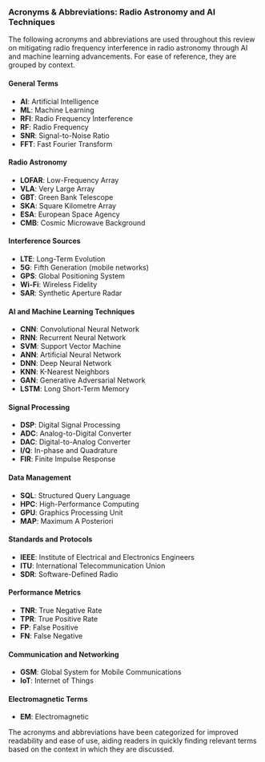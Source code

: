 ### Acronyms & Abbreviations: Radio Astronomy and AI Techniques

The following acronyms and abbreviations are used throughout this review on mitigating radio frequency interference in radio astronomy through AI and machine learning advancements. For ease of reference, they are grouped by context.

#### General Terms
- **AI**: Artificial Intelligence
- **ML**: Machine Learning
- **RFI**: Radio Frequency Interference
- **RF**: Radio Frequency
- **SNR**: Signal-to-Noise Ratio
- **FFT**: Fast Fourier Transform

#### Radio Astronomy
- **LOFAR**: Low-Frequency Array
- **VLA**: Very Large Array
- **GBT**: Green Bank Telescope
- **SKA**: Square Kilometre Array
- **ESA**: European Space Agency
- **CMB**: Cosmic Microwave Background

#### Interference Sources
- **LTE**: Long-Term Evolution
- **5G**: Fifth Generation (mobile networks)
- **GPS**: Global Positioning System
- **Wi-Fi**: Wireless Fidelity
- **SAR**: Synthetic Aperture Radar

#### AI and Machine Learning Techniques
- **CNN**: Convolutional Neural Network
- **RNN**: Recurrent Neural Network
- **SVM**: Support Vector Machine
- **ANN**: Artificial Neural Network
- **DNN**: Deep Neural Network
- **KNN**: K-Nearest Neighbors
- **GAN**: Generative Adversarial Network
- **LSTM**: Long Short-Term Memory

#### Signal Processing
- **DSP**: Digital Signal Processing
- **ADC**: Analog-to-Digital Converter
- **DAC**: Digital-to-Analog Converter
- **I/Q**: In-phase and Quadrature
- **FIR**: Finite Impulse Response

#### Data Management
- **SQL**: Structured Query Language
- **HPC**: High-Performance Computing
- **GPU**: Graphics Processing Unit
- **MAP**: Maximum A Posteriori

#### Standards and Protocols
- **IEEE**: Institute of Electrical and Electronics Engineers
- **ITU**: International Telecommunication Union
- **SDR**: Software-Defined Radio

#### Performance Metrics
- **TNR**: True Negative Rate
- **TPR**: True Positive Rate
- **FP**: False Positive
- **FN**: False Negative

#### Communication and Networking
- **GSM**: Global System for Mobile Communications
- **IoT**: Internet of Things

#### Electromagnetic Terms
- **EM**: Electromagnetic

The acronyms and abbreviations have been categorized for improved readability and ease of use, aiding readers in quickly finding relevant terms based on the context in which they are discussed.

